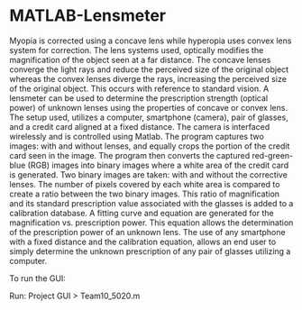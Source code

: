 # MATLAB-Lensmeter
Myopia is corrected using a concave lens while hyperopia uses convex lens system for correction. The lens systems used, optically modifies the magnification of the object seen at a far distance. The concave lenses converge the light rays and reduce the perceived size of the original object whereas the convex lenses diverge the rays, increasing the perceived size of the original object. This occurs with reference to standard vision. A lensmeter can be used to determine the prescription strength (optical power) of unknown lenses using the properties of concave or convex lens. The setup used, utilizes a computer, smartphone (camera), pair of glasses, and a credit card aligned at a fixed distance. The camera is interfaced wirelessly and is controlled using Matlab. The program captures two images: with and without lenses, and equally crops the portion of the credit card seen in the image. The program then converts the captured red-green-blue (RGB) images into binary images where a white area of the credit card is generated. Two binary images are taken: with and without the corrective lenses. The number of pixels covered by each white area is compared to create a ratio between the two binary images. This ratio of magnification and its standard prescription value associated with the glasses is added to a calibration database. A fitting curve and equation are generated for the magnification vs. prescription power. This equation allows the determination of the prescription power of an unknown lens. The use of any smartphone with a fixed distance and the calibration equation, allows an end user to simply determine the unknown prescription of any pair of glasses utilizing a computer. 

To run the GUI: 

Run: Project GUI > Team10_5020.m

